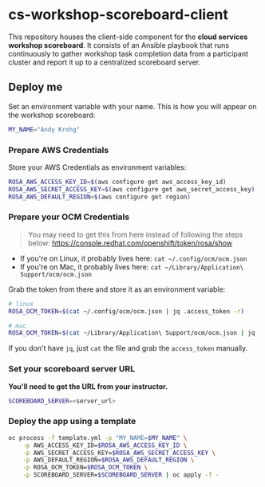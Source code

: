 # cs-workshop-scoreboard-client
This repository houses the client-side component for the **cloud services workshop scoreboard**. It consists of an Ansible playbook that runs continuously to gather workshop task completion data from a participant cluster and report it up to a centralized scoreboard server.

## Deploy me
Set an environment variable with your name. This is how you will appear on the workshop scoreboard:
```bash
MY_NAME="Andy Krohg"
```

### Prepare AWS Credentials
Store your AWS Credentials as environment variables:
```bash
ROSA_AWS_ACCESS_KEY_ID=$(aws configure get aws_access_key_id)
ROSA_AWS_SECRET_ACCESS_KEY=$(aws configure get aws_secret_access_key)
ROSA_AWS_DEFAULT_REGION=$(aws configure get region)
```

### Prepare your OCM Credentials

> You may need to get this from here instead of following the steps below: https://console.redhat.com/openshift/token/rosa/show

* If you're on Linux, it probably lives here: `cat ~/.config/ocm/ocm.json`
* If you're on Mac, it probably lives here: `cat ~/Library/Application\ Support/ocm/ocm.json`

Grab the token from there and store it as an environment variable:
```bash
# linux
ROSA_OCM_TOKEN=$(cat ~/.config/ocm/ocm.json | jq .access_token -r)

# mac
ROSA_OCM_TOKEN=$(cat ~/Library/Application\ Support/ocm/ocm.json | jq .access_token -r)

```
If you don't have `jq`, just `cat` the file and grab the `access_token` manually.

### Set your scoreboard server URL
**You'll need to get the URL from your instructor.**
```bash
SCOREBOARD_SERVER=<server_url>
```
### Deploy the app using a template
```bash
oc process -f template.yml -p "MY_NAME=$MY_NAME" \
    -p AWS_ACCESS_KEY_ID=$ROSA_AWS_ACCESS_KEY_ID \
    -p AWS_SECRET_ACCESS_KEY=$ROSA_AWS_SECRET_ACCESS_KEY \
    -p AWS_DEFAULT_REGION=$ROSA_AWS_DEFAULT_REGION \
    -p ROSA_OCM_TOKEN=$ROSA_OCM_TOKEN \
    -p SCOREBOARD_SERVER=$SCOREBOARD_SERVER | oc apply -f -
```

